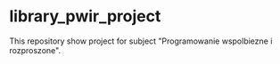 # library_pwir_project
This repository show project for subject "Programowanie wspolbiezne i rozproszone".
